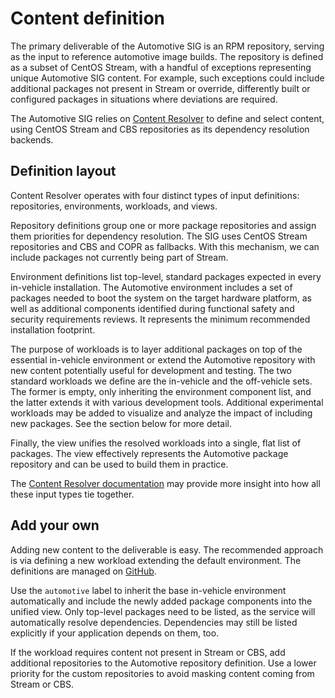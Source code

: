 # Content definition

The primary deliverable of the Automotive SIG is an RPM repository,
serving as the input to reference automotive image builds.  The
repository is defined as a subset of CentOS Stream, with a handful of
exceptions representing unique Automotive SIG content.  For example,
such exceptions could include additional packages not present in Stream
or override, differently built or configured packages in situations
where deviations are required.

The Automotive SIG relies on
[Content Resolver](https://tiny.distro.builders/)
to define and select content, using CentOS Stream and CBS repositories
as its dependency resolution backends.

## Definition layout

Content Resolver operates with four distinct types of input definitions:
repositories, environments, workloads, and views.

Repository definitions group one or more package repositories and assign
them priorities for dependency resolution.  The SIG uses CentOS Stream
repositories and CBS and COPR as fallbacks.  With this mechanism, we can
include packages not currently being part of Stream.

Environment definitions list top-level, standard packages expected in
every in-vehicle installation.  The Automotive environment includes a
set of packages needed to boot the system on the target hardware
platform, as well as additional components identified during functional
safety and security requirements reviews.  It represents the minimum
recommended installation footprint.

The purpose of workloads is to layer additional packages on top of the
essential in-vehicle environment or extend the Automotive repository
with new content potentially useful for development and testing.  The
two standard workloads we define are the in-vehicle and the off-vehicle
sets.  The former is empty, only inheriting the environment component
list, and the latter extends it with various development tools.
Additional experimental workloads may be added to visualize and analyze
the impact of including new packages.  See the section below for more
detail.

Finally, the view unifies the resolved workloads into a single, flat
list of packages.  The view effectively represents the Automotive
package repository and can be used to build them in practice.

The
[Content Resolver documentation](https://github.com/minimization/content-resolver#content-resolver)
may provide more insight into how all these input types tie together.

## Add your own

Adding new content to the deliverable is easy.  The recommended approach
is via defining a new workload extending the default environment.  The
definitions are managed on
[GitHub](https://github.com/minimization/content-resolver-input).

Use the `automotive` label to inherit the base in-vehicle environment
automatically and include the newly added package components into the
unified view.  Only top-level packages need to be listed, as the service
will automatically resolve dependencies.  Dependencies may still be
listed explicitly if your application depends on them, too.

If the workload requires content not present in Stream or CBS, add
additional repositories to the Automotive repository definition.  Use a
lower priority for the custom repositories to avoid masking content
coming from Stream or CBS.
